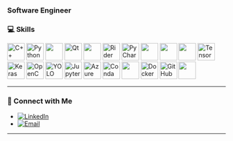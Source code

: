 ### Software Engineer

### 💻 Skills  

<p align="left">
  <img src="https://img.shields.io/badge/-C++-00599C?logo=cplusplus&logoColor=white" alt="C++" height="40"/>
  <img src="https://img.shields.io/badge/-Python-3776AB?logo=python&logoColor=white" alt="Python" height="40"/>
  <img src="https://img.shields.io/badge/-Unreal%20Engine-0E1128?logo=unrealengine&logoColor=white" height="40"/> 
  <img src="https://img.shields.io/badge/-Qt-41CD52?logo=qt&logoColor=white" alt="Qt" height="40"/>
  <img src="https://img.shields.io/badge/-Visual%20Studio-5C2D91?logo=visualstudio&logoColor=white" height="40"/>
  <img src="https://img.shields.io/badge/-Rider%20for%20UE-000000?logo=jetbrains&logoColor=white" alt="Rider for Unreal Engine" height="40"/>
  <img src="https://img.shields.io/badge/-PyCharm-000000?logo=pycharm&logoColor=white" alt="PyCharm" height="40"/>
  <img src="https://img.shields.io/badge/-NumPy-013243?logo=numpy&logoColor=white" height="40"/>
  <img src="https://img.shields.io/badge/-Pandas-150458?logo=pandas&logoColor=white" height="40"/>
  <img src="https://img.shields.io/badge/-Matplotlib-11557C?logo=plotly&logoColor=white" height="40"/>
  <img src="https://img.shields.io/badge/-TensorFlow-FF6F00?logo=tensorflow&logoColor=white" alt="TensorFlow" height="40"/>
  <img src="https://img.shields.io/badge/-Keras-D00000?logo=keras&logoColor=white" alt="Keras" height="40"/>  
  <img src="https://img.shields.io/badge/-OpenCV-5C3EE8?logo=opencv&logoColor=white" alt="OpenCV" height="40"/>
  <img src="https://img.shields.io/badge/-YOLO-00FFFF?logo=darkreader&logoColor=black" alt="YOLO" height="40"/>   
  <img src="https://img.shields.io/badge/-Jupyter-F37626?logo=jupyter&logoColor=white" alt="Jupyter" height="40"/>  
  <img src="https://img.shields.io/badge/-Azure%20Kinect-008AD7?logo=microsoft&logoColor=white" alt="Azure Kinect SDK" height="40"/>
  <img src="https://img.shields.io/badge/-Conda-4E9B8D?logo=conda&logoColor=white" alt="Conda" height="40"/>
  <img src="https://img.shields.io/badge/-Windows-0078D6?logo=windows&logoColor=white" height="40"/>
  <img src="https://img.shields.io/badge/-Docker-2496ED?logo=docker&logoColor=white" alt="Docker" height="40"/>
  <img src="https://img.shields.io/badge/-GitHub-181717?logo=github&logoColor=white" alt="GitHub" height="40"/>
  <img src="https://img.shields.io/badge/-Linux-FCC624?logo=linux&logoColor=black" height="40"/>
</p>

---
### 🔗 Connect with Me  


- [![LinkedIn](https://img.shields.io/badge/-LinkedIn-0077B5?logo=linkedin&logoColor=white)](https://linkedin.com/in/artak-sukiasyan-0baa54328)  
- [![Email](https://img.shields.io/badge/-Email-D14836?logo=gmail&logoColor=white&size=60)](mailto:artak.sukiasyan02@gmail.com)

---
